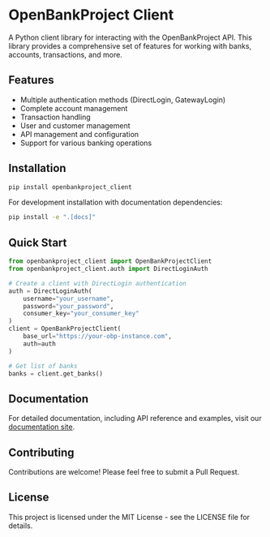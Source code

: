 # OpenBankProject Client

A Python client library for interacting with the OpenBankProject API. This library provides a comprehensive set of features for working with banks, accounts, transactions, and more.

## Features

- Multiple authentication methods (DirectLogin, GatewayLogin)
- Complete account management
- Transaction handling
- User and customer management
- API management and configuration
- Support for various banking operations

## Installation

```bash
pip install openbankproject_client
```

For development installation with documentation dependencies:

```bash
pip install -e ".[docs]"
```

## Quick Start

```python
from openbankproject_client import OpenBankProjectClient
from openbankproject_client.auth import DirectLoginAuth

# Create a client with DirectLogin authentication
auth = DirectLoginAuth(
    username="your_username",
    password="your_password",
    consumer_key="your_consumer_key"
)
client = OpenBankProjectClient(
    base_url="https://your-obp-instance.com",
    auth=auth
)

# Get list of banks
banks = client.get_banks()
```

## Documentation

For detailed documentation, including API reference and examples, visit our [documentation site](https://the-open-bank-project-python-client.readthedocs.io/en/latest/).

## Contributing

Contributions are welcome! Please feel free to submit a Pull Request.

## License

This project is licensed under the MIT License - see the LICENSE file for details.
